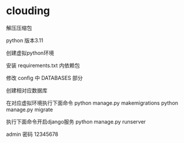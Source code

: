 # clouding

解压压缩包

python 版本3.11

创建虚拟python环境

安装 requirements.txt 内依赖包

修改 config 中 DATABASES 部分

创建相对应数据库

在对应虚拟环境执行下面命令
python manage.py makemigrations
python manage.py migrate

执行下面命令开启django服务
python manage.py runserver

admin 密码 12345678
